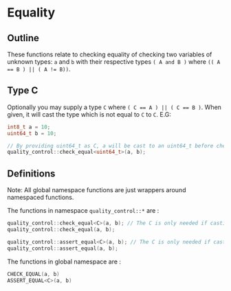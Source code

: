 # Equality

## Outline
These functions relate to checking equality of checking two variables of unknown types: ```a``` and ```b``` with their respective types ```( A and B )``` where ```(( A == B ) || ( A != B))```.

## Type C
Optionally you may supply a type ```C``` where ```( C == A ) || ( C == B )```. When given, it will cast the type which is not equal to ```C``` to ```C```. 
E.G: 
```cpp
int8_t a = 10;
uint64_t b = 10;

// By providing uint64_t as C, a will be cast to an uint64_t before checking for equality
quality_control::check_equal<uint64_t>(a, b);
```

## Definitions

Note: All global namespace functions are just wrappers around namespaced functions.

The functions in namespace ```quality_control::*``` are :
```c++
quality_control::check_equal<C>(a, b); // The C is only needed if casting is needed
quality_control::check_equal(a, b);

quality_control::assert_equal<C>(a, b); // The C is only needed if casting is needed
quality_control::assert_equal(a, b);
```

The functions in global namespace are :
```c++
CHECK_EQUAL(a, b)
ASSERT_EQUAL<C>(a, b)
```
